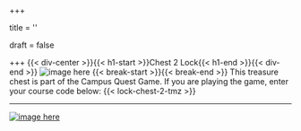 +++

title = ''

draft = false

+++
{{< div-center >}}{{< h1-start >}}Chest 2 Lock{{< h1-end >}}{{< div-end >}}
![image here](../images/chest-3.png#center)
{{< break-start >}}{{< break-end >}}
This treasure chest is part of the Campus Quest Game. If you are playing the game, enter your course code below:
{{< lock-chest-2-tmz >}}


___

[![image here](../images/lost-icon.png#center)](../lost)